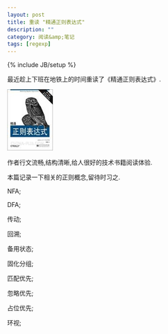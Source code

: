 ```yaml
---
layout: post
title: 重读 "精通正则表达式"
description: ""
category: 阅读&amp;笔记
tags: [regexp]
---
```

{% include JB/setup %}

最近趁上下班在地铁上的时间重读了《精通正则表达式》.

<p><img src="/assets/img/book/s2697984.jpg" /></p>

作者行文流畅,结构清晰,给人很好的技术书籍阅读体验.

本篇记录一下相关的正则概念,留待时习之.

NFA;

DFA;

传动;

回溯;

备用状态;

固化分组;

匹配优先;

忽略优先;

占位优先;

环视;


